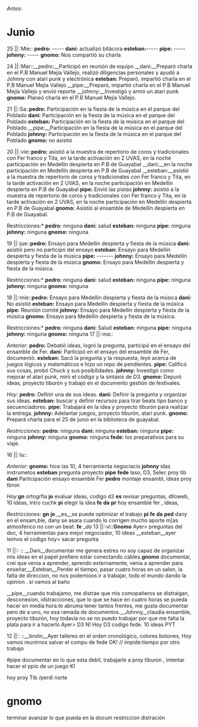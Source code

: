 
 *Antes*: 

# Junio
25 ||::Mie:: __pedro:__ ----- __dani:__ actualizó bitácora __esteban:__-----
__pipe:__ ----- __johnny:__ ----- __gnomo:__ Nos compartió su charla


24 ||::Mar::__pedro:__Participó en reunión de equipo __dani:__Preparó charla en el P.B Manuel Mejía Vallejo, realizó diligencias personales y ayudó a Johnny con atari punk y electrónica  __esteban:__ Preparó, impartió charla en el P.B Manuel Mejía Vallejo
__pipe:__Preparó, impartió charla en el P.B Manuel Mejía Vallejo y envió reporte __johnny:__Investigó y armó un atari punk  __gnomo:__ Planeó charla en el P.B Manuel Mejía Vallejo.

21 ||::Sa::__pedro:__ Participación en la fiesta de la música en el parque del Poblado __dani:__ Participación en la fiesta de la música en el parque del Poblado __esteban:__ Participación en la fiesta de la música en el parque del Poblado
__pipe:__Participación en la fiesta de la música en el parque del Poblado __johnny:__ Participación en la fiesta de la música en el parque del Poblado __gnomo:__ no asistió 

20 ||::vie::__pedro:__ asistió a  la muestra de repertorio de coros y tradicionales con Fer franco y Tita, en la tarde activación en 2 UVAS, en la noche participación en Medellín despierta en P.B de Guayabal __dani:__en la noche participación en Medellín despierta en P.B de Guayabal  __esteban:__asistió a  la muestra de repertorio de coros y tradicionales con Fer franco y Tita, en la tarde activación en 2 UVAS, en la noche participación en Medellín despierta en P.B de Guayabal  __pipe:__ Envió las pistas  __johnny:__ asistió a  la muestra de repertorio de coros y tradicionales con Fer franco y Tita, en la tarde activación en 2 UVAS, en la noche participación en Medellín despierta en P.B de Guayabal __gnomo:__ Asistió al ensamble de Medellín despierta en P.B de Guayabal.

Restricciones:* __pedro:__ ninguna __dani:__ salud __esteban:__ ninguna
__pipe:__ ninguna __johnny:__ ninguna __gnomo:__ ninguna


19 ||::jue::__pedro:__ Ensayo para Medellín despierta y fiesta de la música __dani:__ asistió pero no participó del ensayo __esteban:__ Ensayo para Medellín despierta y fiesta de la música __pipe:__ ------- __johnny:__ Ensayo para Medellín despierta y fiesta de la música __gnomo:__ Ensayo para Medellín despierta y fiesta de la música.

Restricciones:* __pedro:__ ninguna __dani:__ salud __esteban:__ ninguna
__pipe:__ ninguna __johnny:__ ninguna __gnomo:__ ninguna 




18 ||::mie::__pedro:__ Ensayo para Medellín despierta y fiesta de la música __dani:__ No asistió __esteban:__ Ensayo para Medellín despierta y fiesta de la música __pipe:__ Reunión comité __johnny:__ Ensayo para Medellín despierta y fiesta de la música __gnomo:__ Ensayo para Medellín despierta y fiesta de la música.

Restricciones:* __pedro:__ ninguna __dani:__ Salud __esteban:__ ninguna
__pipe:__ ninguna __johnny:__ ninguna __gnomo:__ ninguna 
17 ||::ma:: 

*Anterior:* __pedro:__ Debatió ideas, logró la pregunta, participó en el ensayo del ensamble de Fer. __dani:__ Participó en el ensayo del ensamble de Fer, documentó. __esteban:__ Sacó la pregunta y la respuesta, leyó acerca de juegos lógicos y matemáticos e hizo un repo de pendientes. __pipe:__ Calificó sus cosas, probó Chuck y sus posibilidades. __johnny:__ Investigó como mejorar el atari punk, miró el código y la sintaxis de D3. __gnomo:__ Depuró ideas, proyecto tiburón y trabajó en el documento gestión de festivales.

*Hoy:* __pedro:__ Definir una de sus ideas.  __dani:__ Definir la pregunta y organizar sus ideas. __esteban:__ buscar y definir recursos para tirar beats tipo banco y secuenciadores. __pipe:__ Trabajará en la idea y proyecto tiburón para realizar la entrega. __johnny:__ Adelantar juegos, proyecto tiburón, atari punk. __gnomo:__ Prepará charla para el 25 de junio en la biblioteca de guayabal.

*Restricciones:* __pedro:__ ninguna __dani:__ ninguna __esteban:__ ninguna
__pipe:__ ninguna __johnny:__ ninguna __gnomo:__ ninguna  __fede:__ los preparativos para su viaje.




16 ||::lu::   



*Anterior:*  __gnomo:__ hice las 10, 4 herramienta negociacio __johnny__ idas instrumetos  __esteban__  pregunta proyecto __pipe__ __fede__ laso, D3, Selec proy tib __dani__ Participación ensayo ensamble Fer  __pedro__ montaje ensambl, ideas proy tbron

*Hoy*:__gn__ ortogrfia  __jo__ evaluar ideas, codigo d3  __es__ revisar preguntas, dlloweb, 10 ideas, intro cuchk  __pi__ elegir la idea  __fe__ __da__ __pr__ hoy ensamble fer , ideas,   

*Restricciones*: __gn__ __jo__ __es__se puede optimizar el trabajo __pi__ __fe__ __da__ __ped__ dany en el ensam,ble, dany se asara cuando lo corrigen mucho aporte m[as atmosferico no con un beat. __fe__ __da_
13 ||::vi::__Gnomo__ Ayer> preguntas del doc, 4 herramientas para mejor negociador, 10 ideas __esteban__ayer leimos el codigo hoy> sacar pregunta

11 ||:: :: __Dani__documentar me genera estres no soy capaz de organizar mis ideas en el papel prefiero estar conectando cables.__gnomo__
documentar, crei que venia a aprender, aprendo externamente, venia a aprender para enseñar,__Esteban__Perder el tiempo, pasar cuatro horas en un salon, la falta de direccion, no nos podemioos ir a trabajar, todo el mundo dando la opinion . si vamos al baño 

__pipe__cuando trabajamo, me distrae que mis comopañeros se distraigan, desconexion, idstracciones, que lo que se hace en cuatro horas se puieda hacer en media hora.te abruma tener tantos frentes, me gusta documentar pero de a uno, no esa ramada de documentos.__Johnny__claudia ensamble, proyecto tiburón, hoy todavía no se no puedo trabajar por que me falta la plata para ir a hacerlo Ayer> D3 N!  Hoy D3 codigo fede. 10 ideas PYT

12 ||::  ::__brolin__Ayer talleres en el orden cronológico, colores botones, 
Hoy vamos reunirnos salvar el compu de fede OK! // impide:tiempo por otro trabajo

#pipe
documentar en lo que esta debil, trabajarle a proy tiburon , intentar hacer el ppio de un juego K!

hoy  proy Tib  /perdi norte

# gnomo
terminar avanzar lo que pueda en la docum
restriccion distración 




